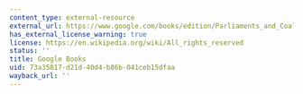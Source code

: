 ```yaml
---
content_type: external-resource
external_url: https://www.google.com/books/edition/Parliaments_and_Coalitions/RZENEeqviPsC?hl=en&gbpv=1
has_external_license_warning: true
license: https://en.wikipedia.org/wiki/All_rights_reserved
status: ''
title: Google Books
uid: 73a35817-d21d-40d4-b86b-041ceb15dfaa
wayback_url: ''
---
```

